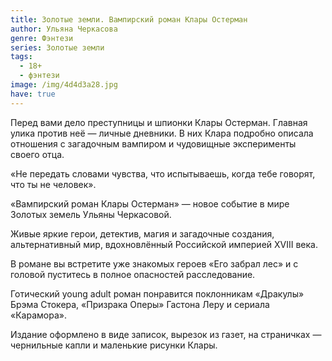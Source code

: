 ```yaml
---
title: Золотые земли. Вампирский роман Клары Остерман
author: Ульяна Черкасова
genre: Фэнтези
series: Золотые земли
tags:
  - 18+
  - фэнтези
image: /img/4d4d3a28.jpg
have: true
---
```

Перед вами дело преступницы и шпионки Клары Остерман. Главная улика против неё — личные дневники. В них Клара подробно описала отношения с загадочным вампиром и чудовищные эксперименты своего отца.

«Не передать словами чувства, что испытываешь, когда тебе говорят, что ты не человек».

«Вампирский роман Клары Остерман» — новое событие в мире Золотых земель Ульяны Черкасовой.

Живые яркие герои, детектив, магия и загадочные создания, альтернативный мир, вдохновлённый Российской империей XVIII века.

В романе вы встретите уже знакомых героев «Его забрал лес» и с головой пуститесь в полное опасностей расследование.

Готический young adult роман понравится поклонникам «Дракулы» Брэма Стокера, «Призрака Оперы» Гастона Леру и сериала «Карамора».

Издание оформлено в виде записок, вырезок из газет, на страничках — чернильные капли и маленькие рисунки Клары.